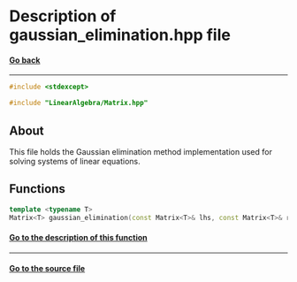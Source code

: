 # Description of gaussian_elimination.hpp file
#### [Go back](https://github.com/sergeyshor/Linear-Algebra-Library/blob/main/docs/markdown/Files.md)
---
```cpp
#include <stdexcept>

#include "LinearAlgebra/Matrix.hpp"
```
## About
This file holds the Gaussian elimination method implementation used for solving systems of linear equations.
## Functions
```cpp
template <typename T>
Matrix<T> gaussian_elimination(const Matrix<T>& lhs, const Matrix<T>& rhs)
```
#### [Go to the description of this function](https://github.com/sergeyshor/Linear-Algebra-Library/blob/main/docs/markdown/functions/gaussian_elimination.md)
---
#### [Go to the source file](https://github.com/sergeyshor/Linear-Algebra-Library/blob/main/include/LinearAlgebra/SolutionSLE/gaussian_elimination.hpp)
